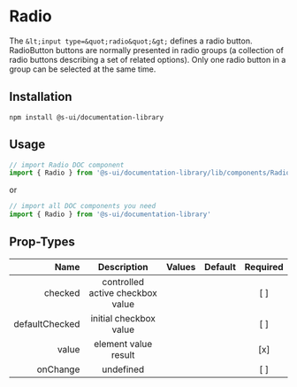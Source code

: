 # Radio
The `&lt;input type=&quot;radio&quot;&gt;` defines a radio button.
RadioButton buttons are normally presented in radio groups (a collection of radio buttons describing a set of related options). Only one radio button in a group can be selected at the same time.

## Installation
`npm install @s-ui/documentation-library`

## Usage

```js
// import Radio DOC component
import { Radio } from '@s-ui/documentation-library/lib/components/Radio/Radio.js'
```

or

```js
// import all DOC components you need
import { Radio } from '@s-ui/documentation-library'
```

## Prop-Types

| Name | Description | Values  | Default | Required |
| ---: |:---:| ---:| ---: |:---: |
| checked | controlled active checkbox value | | |  [ ]  |
| defaultChecked | initial checkbox value | | |  [ ]  |
| value | element value result | | |  [x]  |
| onChange | undefined | | |  [ ]  |
